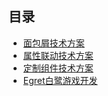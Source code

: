 ## 目录

- [面包屑技术方案](/breadcrumb/README.md)
- [属性联动技术方案](/couplingEffect/README.md)
- [定制组件技术方案](/customerComponent/README.md)
- [Egret白鹭游戏开发](/egret/README.md)

